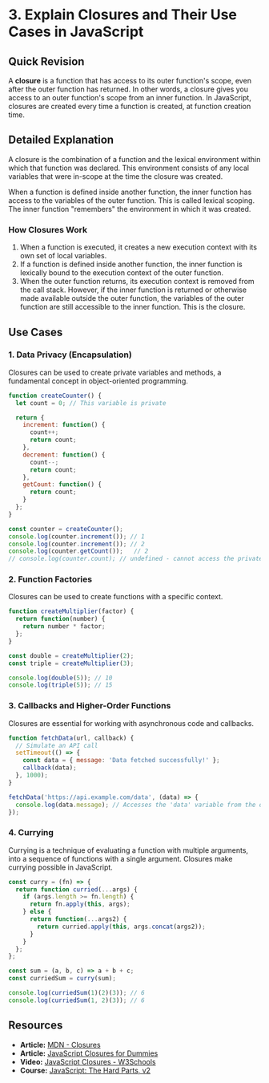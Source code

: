 
# 3. Explain Closures and Their Use Cases in JavaScript

## Quick Revision

A **closure** is a function that has access to its outer function's scope, even after the outer function has returned. In other words, a closure gives you access to an outer function's scope from an inner function. In JavaScript, closures are created every time a function is created, at function creation time.

## Detailed Explanation

A closure is the combination of a function and the lexical environment within which that function was declared. This environment consists of any local variables that were in-scope at the time the closure was created.

When a function is defined inside another function, the inner function has access to the variables of the outer function. This is called lexical scoping. The inner function "remembers" the environment in which it was created.

### How Closures Work

1.  When a function is executed, it creates a new execution context with its own set of local variables.
2.  If a function is defined inside another function, the inner function is lexically bound to the execution context of the outer function.
3.  When the outer function returns, its execution context is removed from the call stack. However, if the inner function is returned or otherwise made available outside the outer function, the variables of the outer function are still accessible to the inner function. This is the closure.

## Use Cases

### 1. Data Privacy (Encapsulation)

Closures can be used to create private variables and methods, a fundamental concept in object-oriented programming.

```javascript
function createCounter() {
  let count = 0; // This variable is private

  return {
    increment: function() {
      count++;
      return count;
    },
    decrement: function() {
      count--;
      return count;
    },
    getCount: function() {
      return count;
    }
  };
}

const counter = createCounter();
console.log(counter.increment()); // 1
console.log(counter.increment()); // 2
console.log(counter.getCount());   // 2
// console.log(counter.count); // undefined - cannot access the private variable
```

### 2. Function Factories

Closures can be used to create functions with a specific context.

```javascript
function createMultiplier(factor) {
  return function(number) {
    return number * factor;
  };
}

const double = createMultiplier(2);
const triple = createMultiplier(3);

console.log(double(5)); // 10
console.log(triple(5)); // 15
```

### 3. Callbacks and Higher-Order Functions

Closures are essential for working with asynchronous code and callbacks.

```javascript
function fetchData(url, callback) {
  // Simulate an API call
  setTimeout(() => {
    const data = { message: 'Data fetched successfully!' };
    callback(data);
  }, 1000);
}

fetchData('https://api.example.com/data', (data) => {
  console.log(data.message); // Accesses the 'data' variable from the outer scope
});
```

### 4. Currying

Currying is a technique of evaluating a function with multiple arguments, into a sequence of functions with a single argument. Closures make currying possible in JavaScript.

```javascript
const curry = (fn) => {
  return function curried(...args) {
    if (args.length >= fn.length) {
      return fn.apply(this, args);
    } else {
      return function(...args2) {
        return curried.apply(this, args.concat(args2));
      }
    }
  };
};

const sum = (a, b, c) => a + b + c;
const curriedSum = curry(sum);

console.log(curriedSum(1)(2)(3)); // 6
console.log(curriedSum(1, 2)(3)); // 6
```

## Resources

*   **Article:** [MDN - Closures](https://developer.mozilla.org/en-US/docs/Web/JavaScript/Closures)
*   **Article:** [JavaScript Closures for Dummies](https://www.freecodecamp.org/news/javascript-closures-for-dummies/)
*   **Video:** [JavaScript Closures - W3Schools](https://www.youtube.com/watch?v=vKJ_b2r1A4s)
*   **Course:** [JavaScript: The Hard Parts, v2](https://frontendmasters.com/courses/javascript-hard-parts-v2/)
